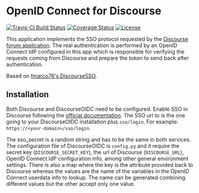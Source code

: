 OpenID Connect for Discourse
============================

[![Travis-CI Build Status](https://travis-ci.org/ComputerScienceHouse/DiscourseOIDC.svg?branch=master)](https://travis-ci.org/ComputerScienceHouse/DiscourseOIDC) [![Coverage Status](https://coveralls.io/repos/ComputerScienceHouse/DiscourseOIDC/badge.svg?style=flat)](https://coveralls.io/r/ComputerScienceHouse/DiscourseOIDC) [![License](https://img.shields.io/badge/license-Apache%202-blue.svg)](LICENSE)

This application implements the SSO protocol requested by the [Discourse forum application]. The real authentication is performed by an OpenID Connect IdP configured in this app which is responsible for verifying the requests coming from Discourse and prepare the token to send back after authentication.

Based on [fmarco76's DiscourseSSO].

Installation
------------

Both Discourse and DiscourseOIDC need to be configured. Enable SSO in Discourse following the [official documentation]. The SSO url to is the one going to your DiscourseOIDC installation plus `sso/login`. For example: `https://<your-domain>/sso/login`.

The sso\_secret is a random string and has to be the same in both services. The configuration file of DiscourseOIDC is `config.py` and it require the secret key (`DISCOURSE_SECRET_KEY`), the url of Discourse (`DISCOURSE_URL`), OpenID Connect IdP configuration info, among other general environment settings. There is also a map where the key is the attribute provided back to Discourse whereas the values are the name of the variables in the OpenID Connect userdata info to lookup. The name can be generated combining different values but the other accept only one value.

  [Discourse forum application]: http://www.discourse.org
  [official documentation]: https://meta.discourse.org/t/official-single-sign-on-for-discourse/13045
  [fmarco76's DiscourseSSO]: https://github.com/fmarco76/DiscourseSSO
